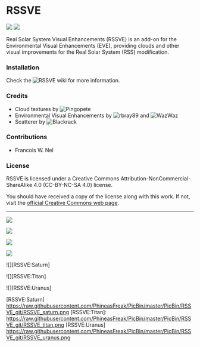 # RSSVE

![][RSSVE:shield-version]
![][RSSVE:shield-license]

Real Solar System Visual Enhancements (RSSVE) is an add-on for the Environmental Visual Enhancements (EVE), providing clouds and other visual improvements for the Real Solar System (RSS) modification.

### Installation

Check the ![RSSVE wiki][RSSVE:wiki] for more information.

### Credits

* Cloud textures by ![Pingopete](https://github.com/Pingopete)
* Environmental Visual Enhancements by ![rbray89](https://github.com/rbray89) and ![WazWaz](https://github.com/WazWaz)
* Scatterer by ![Blackrack](https://github.com/LGhassen)

### Contributions

* Francois W. Nel

### License

RSSVE is licensed under a Creative Commons Attribution-NonCommercial-ShareAlike 4.0 (CC-BY-NC-SA 4.0) license.

You should have received a copy of the license along with this work. If not, visit the [official Creative Commons web page][RSSVE:cc-license-link].

--------------------------------------------------

![][RSSVE:Venus]

![][RSSVE:Earth]

![][RSSVE:Mars]

![][RSSVE:Jupiter]

![][RSSVE:Saturn]

![][RSSVE:Titan]

![][RSSVE:Uranus]

[RSSVE:shield-version]: https://img.shields.io/badge/KSP%20Version-1.1.3.1289-red.svg
[RSSVE:shield-license]: https://img.shields.io/badge/License-CC--BY--NC--SA%204.0-green.svg
[RSSVE:cc-license-link]: https://creativecommons.org/licenses/by-nc-sa/4.0/

[RSSVE:wiki]: https://github.com/PhineasFreak/RSSVE/wiki

[RSSVE:Venus]: https://raw.githubusercontent.com/PhineasFreak/PicBin/master/PicBin/RSSVE_git/RSSVE_venus.png
[RSSVE:Earth]: https://raw.githubusercontent.com/PhineasFreak/PicBin/master/PicBin/RSSVE_git/RSSVE_earth.png
[RSSVE:Mars]: https://raw.githubusercontent.com/PhineasFreak/PicBin/master/PicBin/RSSVE_git/RSSVE_mars.png
[RSSVE:Jupiter]: https://raw.githubusercontent.com/PhineasFreak/PicBin/master/PicBin/RSSVE_git/RSSVE_jupiter.png
[RSSVE:Saturn] https://raw.githubusercontent.com/PhineasFreak/PicBin/master/PicBin/RSSVE_git/RSSVE_saturn.png
[RSSVE:Titan]: https://raw.githubusercontent.com/PhineasFreak/PicBin/master/PicBin/RSSVE_git/RSSVE_titan.png
[RSSVE:Uranus] https://raw.githubusercontent.com/PhineasFreak/PicBin/master/PicBin/RSSVE_git/RSSVE_uranus.png
